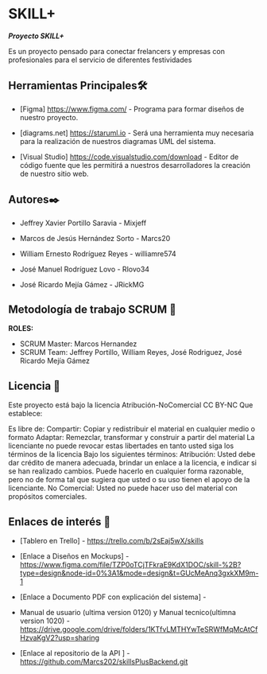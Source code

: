 # SKILL+

_**Proyecto SKILL+**_

Es un proyecto pensado para conectar frelancers y empresas con profesionales para el servicio de diferentes festividades

## Herramientas Principales🛠️

* [Figma] https://www.figma.com/ - Programa para formar diseños de nuestro proyecto.

* [diagrams.net] https://staruml.io - Será una herramienta muy necesaria para la realización de nuestros diagramas UML del
sistema.

* [Visual Studio] https://code.visualstudio.com/download - Editor de código fuente que les permitirá a nuestros desarrolladores la creación de nuestro
sitio web.



## Autores✒️

* Jeffrey Xavier Portillo Saravia - Mixjeff			

* Marcos de Jesús Hernández Sorto - Marcs20

* William Ernesto Rodríguez Reyes - williamre574					

* José Manuel Rodríguez Lovo - Rlovo34

* José Ricardo Mejía Gámez - JRickMG



## Metodología de trabajo SCRUM 👥

**ROLES:**

* SCRUM Master: Marcos Hernandez
* SCRUM Team: Jeffrey Portillo, William Reyes, José Rodriguez, José Ricardo Mejía Gámez



## Licencia 📄

Este proyecto está bajo la licencia Atribución-NoComercial CC BY-NC Que establece:

Es libre de:
Compartir: Copiar y redistribuir el material en cualquier medio o formato
Adaptar: Remezclar, transformar y construir a partir del material
La licenciante no puede revocar estas libertades en tanto usted siga los términos de la licencia
Bajo los siguientes términos:
Atribución: Usted debe dar crédito de manera adecuada, brindar un enlace a la licencia, e indicar si se han realizado cambios. Puede hacerlo en cualquier forma razonable, pero no de forma tal que sugiera que usted o su uso tienen el apoyo de la licenciante.
No Comercial: Usted no puede hacer uso del material con propósitos comerciales.



## Enlaces de interés 👀

* [Tablero en Trello] - https://trello.com/b/2sEaj5wX/skills

* [Enlace a Diseños en Mockups] - https://www.figma.com/file/TZP0oTCjTFkraE9KdX1DOC/skill-%2B?type=design&node-id=0%3A1&mode=design&t=GUcMeAnq3gxkXM9m-1

* [Enlace a Documento PDF con explicación del sistema] -
  
* Manual de usuario (ultima version 0120) y Manual tecnico(ultimna version 1020)  - https://drive.google.com/drive/folders/1KTfvLMTHYwTeSRWfMqMcAtCfHzvaKgV2?usp=sharing

* [Enlace al repositorio de la API ] - https://github.com/Marcs202/skillsPlusBackend.git
